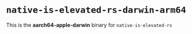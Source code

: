 # `native-is-elevated-rs-darwin-arm64`

This is the **aarch64-apple-darwin** binary for `native-is-elevated-rs`
